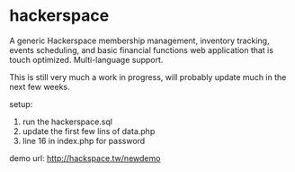hackerspace
===========

A generic Hackerspace membership management, inventory tracking, events scheduling, 
and basic financial functions web application that is touch optimized. Multi-language support.

This is still very much a work in progress, will probably update much in the next few weeks.

setup:

1) run the hackerspace.sql
2) update the first few lins of data.php
3) line 16 in index.php for password


demo url: http://hackspace.tw/newdemo
